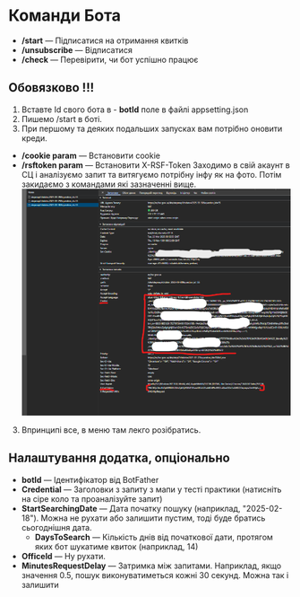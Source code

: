 # Команди Бота

- **/start** — Підписатися на отримання квитків
- **/unsubscribe** — Відписатися
- **/check** — Перевірити, чи бот успішно працює


## Обовязково !!!
1. Вставте Id свого бота в - **botId** поле в файлі appsetting.json
2. Пишемо /start в боті.
3. При першому та деяких подальших запусках вам потрібно оновити креди.
- **/cookie param** — Встановити cookie
- **/rsftoken param** — Встановити X-RSF-Token
 Заходимо в свій акаунт в СЦ і аналізуємо запит та витягуємо потрібну інфу як на фото. Потім закидаємо з командами які зазначенні вище.
![Приклад](https://github.com/arsenpaw/TicketParse/blob/master/example1.png)
3. Впринципі все, в меню там лекго розібратись.


## Налаштування додатка, опціонально
- **botId** — Ідентифікатор від BotFather
- **Credential** — Заголовки з запиту з мапи у тесті практики (натисніть на сіре коло та проаналізуйте запит)
- **StartSearchingDate** — Дата початку пошуку (наприклад, "2025-02-18"). Можна не рухати або залишити пустим, тоді буде братись сьогоднішня дата.
  - **DaysToSearch** — Кількість днів від початкової дати, протягом яких бот шукатиме квиток (наприклад, 14)
- **OfficeId** — Ну рухати.
- **MinutesRequestDelay** — Затримка між запитами. Наприклад, якщо значення 0.5, пошук виконуватиметься кожні 30 секунд. Можна так і залишити

